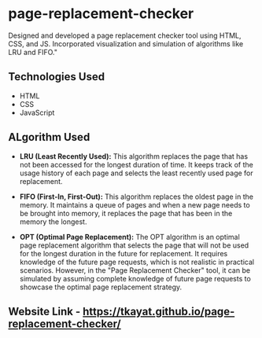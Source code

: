 # page-replacement-checker

Designed and developed a page replacement checker tool using HTML, CSS, and JS.
Incorporated visualization and simulation of algorithms like LRU and FIFO."

## Technologies Used

- HTML
- CSS
- JavaScript

## ALgorithm Used

- **LRU (Least Recently Used):**
This algorithm replaces the page that has not been accessed for the longest duration of time.
It keeps track of the usage history of each page and selects the least recently used page for replacement.

- **FIFO (First-In, First-Out):**
This algorithm replaces the oldest page in the memory.
It maintains a queue of pages and when a new page needs to be brought into memory, it replaces the page that has been in the memory the longest.

- **OPT (Optimal Page Replacement):**
The OPT algorithm is an optimal page replacement algorithm that selects the page that will not be used for the longest duration in the future for replacement.
It requires knowledge of the future page requests, which is not realistic in practical scenarios.
However, in the "Page Replacement Checker" tool, it can be simulated by assuming complete knowledge of future page requests to showcase the optimal page replacement strategy.

## Website Link - https://tkayat.github.io/page-replacement-checker/
